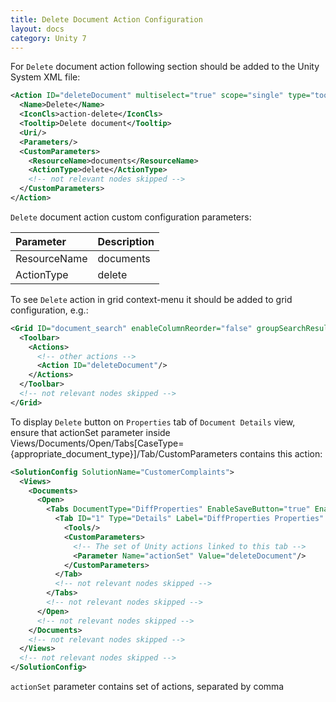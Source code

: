 ```yaml
---
title: Delete Document Action Configuration
layout: docs
category: Unity 7
---
```

For `Delete` document action following section should be added to the Unity System XML file:
 
```xml
<Action ID="deleteDocument" multiselect="true" scope="single" type="toolbar">
  <Name>Delete</Name>
  <IconCls>action-delete</IconCls>
  <Tooltip>Delete document</Tooltip>
  <Uri/>
  <Parameters/>
  <CustomParameters>
    <ResourceName>documents</ResourceName>
    <ActionType>delete</ActionType>
    <!-- not relevant nodes skipped -->
  </CustomParameters>
</Action>
```

`Delete` document action custom configuration parameters:

| Parameter   | Description |
|:------------|:------------|
|ResourceName | documents   |
|ActionType   | delete      |

To see `Delete` action in grid context-menu it should be added to grid configuration, e.g.:

```xml
<Grid ID="document_search" enableColumnReorder="false" groupSearchResults="false">
  <Toolbar>
    <Actions>
      <!-- other actions -->
      <Action ID="deleteDocument"/>
    </Actions>
  </Toolbar>
  <!-- not relevant nodes skipped -->
</Grid>

``` 

To display `Delete` button on `Properties` tab of `Document Details` view, ensure that actionSet parameter inside 
Views/Documents/Open/Tabs[CaseType={appropriate_document_type}]/Tab/CustomParameters contains this action:

```xml
<SolutionConfig SolutionName="CustomerComplaints">
  <Views>
    <Documents>
      <Open>
        <Tabs DocumentType="DiffProperties" EnableSaveButton="true" EnableCloseButton="true">
          <Tab ID="1" Type="Details" Label="DiffProperties Properties" Tooltip="DiffProperties Properties" FieldSet="DiffProperties_Update">
            <Tools/>
            <CustomParameters>
              <!-- The set of Unity actions linked to this tab -->
              <Parameter Name="actionSet" Value="deleteDocument"/>
            </CustomParameters>
          </Tab>
          <!-- not relevant nodes skipped -->
        </Tabs>
        <!-- not relevant nodes skipped -->
      </Open>
      <!-- not relevant nodes skipped -->
    </Documents>
    <!-- not relevant nodes skipped -->
  </Views>
  <!-- not relevant nodes skipped -->
</SolutionConfig>
```

`actionSet` parameter contains set of actions, separated by comma 